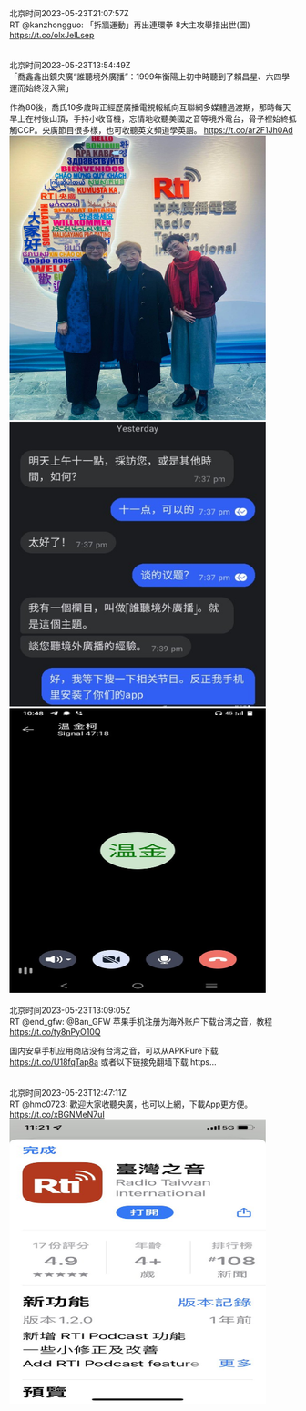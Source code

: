 北京时间2023-05-23T21:07:57Z<br>RT @kanzhongguo: 「拆牆運動」再出連環拳 8大主攻舉措出世(圖) https://t.co/olxJelLsep<br><br><br>北京时间2023-05-23T13:54:49Z<br>「喬鑫鑫出鏡央廣“誰聽境外廣播”：1999年衡陽上初中時聽到了賴昌星、六四學運而始終沒入黨」

作為80後，喬氏10多歲時正經歷廣播電視報紙向互聯網多媒體過渡期，那時每天早上在村後山頂，手持小收音機，忘情地收聽美國之音等境外電台，骨子裡始終抵觸CCP。央廣節目很多樣，也可收聽英文頻道學英語。 https://t.co/ar2F1Jh0Ad<br><img src='/temp/image/2023/u-Month-5/1660886982669766657_0.jpg' width='450' height='500'><img src='/temp/image/2023/u-Month-5/1660886982669766657_1.jpg' width='450' height='500'><img src='/temp/image/2023/u-Month-5/1660886982669766657_2.jpg' width='450' height='500'><br><br>北京时间2023-05-23T13:09:05Z<br>RT @end_gfw: @Ban_GFW 苹果手机注册为海外账户下载台湾之音，教程
https://t.co/ty8nPyO10Q

国内安卓手机应用商店没有台湾之音，可以从APKPure下载
https://t.co/U18fqTap8a
或者以下链接免翻墙下载
https…<br><br><br>北京时间2023-05-23T12:47:11Z<br>RT @hmc0723: 歡迎大家收聽央廣，也可以上網，下載App更方便。 https://t.co/xBGNMeN7uI<br><img src='/temp/image/2023/u-Month-5/1660869963211751424_0.jpg' width='450' height='500'><br><br>